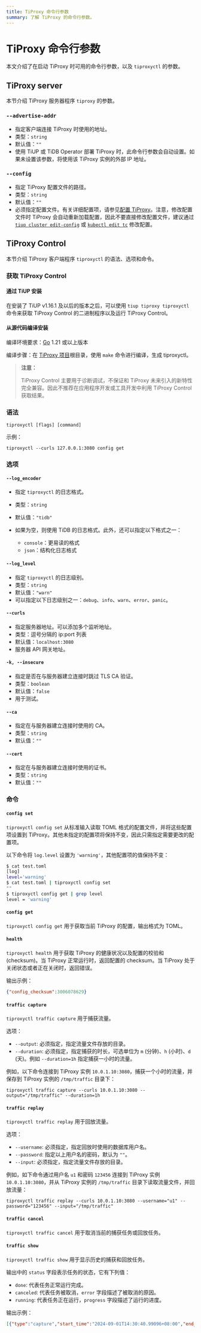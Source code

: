 ```yaml
---
title: TiProxy 命令行参数
summary: 了解 TiProxy 的命令行参数。
---
```


# TiProxy 命令行参数

本文介绍了在启动 TiProxy 时可用的命令行参数，以及 `tiproxyctl` 的参数。

## TiProxy server

本节介绍 TiProxy 服务器程序 `tiproxy` 的参数。

### `--advertise-addr`

+ 指定客户端连接 TiProxy 时使用的地址。
+ 类型：`string`
+ 默认值：`""`
+ 使用 TiUP 或 TiDB Operator 部署 TiProxy 时，此命令行参数会自动设置。如果未设置该参数，将使用该 TiProxy 实例的外部 IP 地址。

### `--config`

+ 指定 TiProxy 配置文件的路径。
+ 类型：`string`
+ 默认值：`""`
+ 必须指定配置文件。有关详细配置项，请参见[配置 TiProxy](/tiproxy/tiproxy-configuration.md)。注意，修改配置文件时 TiProxy 会自动重新加载配置，因此不要直接修改配置文件，建议通过 [`tiup cluster edit-config`](/tiup/tiup-component-cluster-edit-config.md) 或 [`kubectl edit tc`](https://docs.pingcap.com/zh/tidb-in-kubernetes/dev/modify-tidb-configuration) 修改配置。

## TiProxy Control

本节介绍 TiProxy 客户端程序 `tiproxyctl` 的语法、选项和命令。

### 获取 TiProxy Control

#### 通过 TiUP 安装

在安装了 TiUP v1.16.1 及以后的版本之后，可以使用 `tiup tiproxy tiproxyctl` 命令来获取 TiProxy Control 的二进制程序以及运行 TiProxy Control。

#### 从源代码编译安装

编译环境要求：[Go](https://golang.org/) 1.21 或以上版本

编译步骤：在 [TiProxy 项目](https://github.com/pingcap/tiproxy)根目录，使用 `make` 命令进行编译，生成 tiproxyctl。

> **注意：**
>
> TiProxy Control 主要用于诊断调试，不保证和 TiProxy 未来引入的新特性完全兼容。因此不推荐在应用程序开发或工具开发中利用 TiProxy Control 获取结果。

### 语法

```
tiproxyctl [flags] [command]
```

示例：

```
tiproxyctl --curls 127.0.0.1:3080 config get
```

### 选项

#### `--log_encoder`

+ 指定 `tiproxyctl` 的日志格式。
+ 类型：`string`
+ 默认值：`"tidb"`
+ 如果为空，则使用 TiDB 的日志格式。此外，还可以指定以下格式之一：

    - `console`：更易读的格式
    - `json`：结构化日志格式

#### `--log_level`

+ 指定 `tiproxyctl` 的日志级别。
+ 类型：`string`
+ 默认值：`"warn"`
+ 可以指定以下日志级别之一：`debug`、`info`、`warn`、`error`、`panic`。

#### `--curls`

+ 指定服务器地址。可以添加多个监听地址。
+ 类型：逗号分隔的 ip:port 列表
+ 默认值：`localhost:3080`
+ 服务器 API 网关地址。

#### `-k, --insecure`

+ 指定是否在与服务器建立连接时跳过 TLS CA 验证。
+ 类型：`boolean`
+ 默认值：`false`
+ 用于测试。

#### `--ca`

+ 指定在与服务器建立连接时使用的 CA。
+ 类型：`string`
+ 默认值：`""`

#### `--cert`

+ 指定在与服务器建立连接时使用的证书。
+ 类型：`string`
+ 默认值：`""`

### 命令

#### `config set`

`tiproxyctl config set` 从标准输入读取 TOML 格式的配置文件，并将这些配置项设置到 TiProxy。其他未指定的配置项将保持不变，因此只需指定需要更改的配置项。

以下命令将 `log.level` 设置为 `'warning'`，其他配置项的值保持不变：

```bash
$ cat test.toml
[log]
level='warning'
$ cat test.toml | tiproxyctl config set
""
$ tiproxyctl config get | grep level
level = 'warning'
```

#### `config get`

`tiproxyctl config get` 用于获取当前 TiProxy 的配置，输出格式为 TOML。

#### `health`

`tiproxyctl health` 用于获取 TiProxy 的健康状况以及配置的校验和 (checksum)。当 TiProxy 正常运行时，返回配置的 checksum。当 TiProxy 处于关闭状态或者正在关闭时，返回错误。

输出示例：

```json
{"config_checksum":3006078629}
```

#### `traffic capture`

`tiproxyctl traffic capture` 用于捕获流量。

选项：

- `--output`: 必须指定，指定流量文件存放的目录。
- `--duration`: 必须指定，指定捕获的时长，可选单位为 `m` (分钟)、`h` (小时)、`d` (天)。例如 `--duration=1h` 指定捕获一小时的流量。

例如，以下命令连接到 TiProxy 实例 `10.0.1.10:3080`，捕获一个小时的流量，并保存到 TiProxy 实例的 `/tmp/traffic` 目录下：
    
```shell
tiproxyctl traffic capture --curls 10.0.1.10:3080 --output="/tmp/traffic" --duration=1h
```

#### `traffic replay`

`tiproxyctl traffic replay` 用于回放流量。

选项：

- `--username`: 必须指定，指定回放时使用的数据库用户名。
- `--password`: 指定以上用户名的密码，默认为 `""`。
- `--input`: 必须指定，指定流量文件存放的目录。

例如，如下命令通过用户名 `u1` 和密码 `123456` 连接到 TiProxy 实例 `10.0.1.10:3080`，并从 TiProxy 实例的 `/tmp/traffic` 目录下读取流量文件，并回放流量：

```shell
tiproxyctl traffic replay --curls 10.0.1.10:3080 --username="u1" --password="123456" --input="/tmp/traffic"
```

#### `traffic cancel`

`tiproxyctl traffic cancel` 用于取消当前的捕获任务或回放任务。

#### `traffic show`

`tiproxyctl traffic show` 用于显示历史的捕获和回放任务。

输出中的 `status` 字段表示任务的状态，它有下列值：

- `done`: 代表任务正常运行完成。
- `canceled`: 代表任务被取消，`error` 字段描述了被取消的原因。
- `running`: 代表任务正在运行，`progress` 字段描述了运行的进度。

输出示例：

```json
[{"type":"capture","start_time":"2024-09-01T14:30:40.99096+08:00","end_time":"2024-09-01T16:30:40.99096+08:00","duration":"2h","output":"/tmp/triffic","progress":"100%","status":"done"},{"type":"capture","start_time":"2024-09-02T18:30:40.99096+08:00","end_time":"2024-09-02T19:00:40.99096+08:00","duration":"2h","output":"/tmp/triffic","progress":"25%","status":"canceled","error":"canceled manually"},{"type":"capture","start_time":"2024-09-03T13:31:40.99096+08:00","duration":"2h","output":"/tmp/triffic","progress":"45%","status":"running"}]
```
